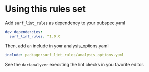 # Using this rules set

Add `surf_lint_rules` as dependency to your pubspec.yaml

```yaml
dev_dependencies:
  surf_lint_rules: ^1.0.0
```

Then, add an include in your analysis_options.yaml

```yaml
include: package:surf_lint_rules/analysis_options.yaml
```

See the `dartanalyzer` executing the lint checks in you favorite editor.
